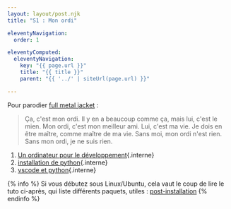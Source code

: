 ```yaml
---
layout: layout/post.njk 
title: "S1 : Mon ordi"

eleventyNavigation:
  order: 1

eleventyComputed:
  eleventyNavigation:
    key: "{{ page.url }}"
    title: "{{ title }}"
    parent: "{{ '../' | siteUrl(page.url) }}"

---
```


Pour parodier [full metal jacket](https://www.youtube.com/watch?v=fr_hvg7tNbQ) :

> Ça, c'est mon ordi. Il y en a beaucoup comme ça, mais lui, c'est le mien. Mon ordi, c'est mon meilleur ami. Lui, c'est ma vie. Je dois en être maître, comme maître de ma vie. Sans moi, mon ordi n'est rien. Sans mon ordi, je ne suis rien.

1. [Un ordinateur pour le développement](/tutoriels/ordinateur-développement){.interne}
2. [installation de python](/tutoriels/installation-python/#installation){.interne}
3. [vscode et python](/tutoriels/vsc-python){.interne}

{% info %}
Si vous débutez sous Linux/Ubuntu, cela vaut le coup de lire le tuto ci-après, qui liste différents paquets, utiles : [post-installation](/cours/système/bases-linux/post-installation/)
{% endinfo %}

